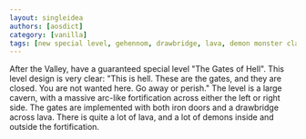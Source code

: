 ```yaml
---
layout: singleidea
authors: [aosdict]
category: [vanilla]
tags: [new special level, gehennom, drawbridge, lava, demon monster class, implemented in xnethack]
---
```

After the Valley, have a guaranteed special level "The Gates of Hell". This level design is very clear: "This is hell. These are the gates, and they are closed. You are not wanted here. Go away or perish." The level is a large cavern, with a massive arc-like fortification across either the left or right side. The gates are implemented with both iron doors and a drawbridge across lava. There is quite a lot of lava, and a lot of demons inside and outside the fortification.

